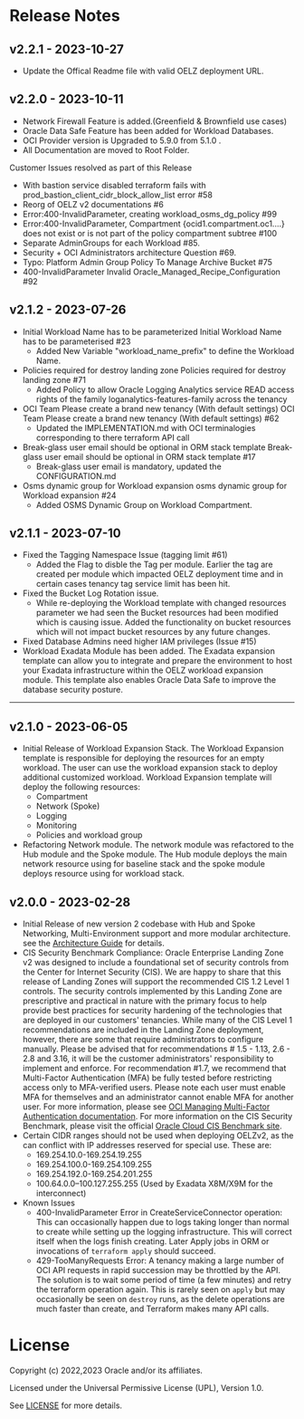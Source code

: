 # Release Notes

## v2.2.1 - 2023-10-27

- Update the Offical Readme file with valid OELZ deployment URL.

## v2.2.0 - 2023-10-11

- Network Firewall Feature is added.(Greenfield & Brownfield use cases)
- Oracle Data Safe Feature has been added for Workload Databases.
- OCI Provider version is Upgraded to 5.9.0 from 5.1.0 .
- All Documentation are moved to Root Folder.

Customer Issues resolved as part of this Release

- With bastion service disabled terraform fails with prod_bastion_client_cidr_block_allow_list error #58
- Reorg of OELZ v2 documentations #6
- Error:400-InvalidParameter, creating workload_osms_dg_policy #99
- Error:400-InvalidParameter, Compartment {ocid1.compartment.oc1....} does not exist or is not part of the policy compartment subtree #100
- Separate AdminGroups for each Workload #85.
- Security + OCI Administrators architecture Question #69.
- Typo: Platform Admin Group Policy To Manage Archive Bucket #75
- 400-InvalidParameter Invalid Oracle_Managed_Recipe_Configuration #92

## v2.1.2 - 2023-07-26
- Initial Workload Name has to be parameterized Initial Workload Name has to be parameterised #23
  - Added New Variable "workload_name_prefix" to define the Workload Name.
- Policies required for destroy landing zone Policies required for destroy landing zone #71
  - Added Policy to allow Oracle Logging Analytics service READ access rights of the family loganalytics-features-family across the tenancy
- OCI Team Please create a brand new tenancy (With default settings) OCI Team Please create a brand new tenancy (With default settings) #62
  - Updated the IMPLEMENTATION.md with OCI terminalogies corresponding to there terraform API call
- Break-glass user email should be optional in ORM stack template Break-glass user email should be optional in ORM stack template #17
  - Break-glass user email is mandatory, updated the CONFIGURATION.md
- Osms dynamic group for Workload expansion osms dynamic group for Workload expansion #24
  - Added OSMS Dynamic Group on Workload Compartment.

## v2.1.1 - 2023-07-10
- Fixed the Tagging Namespace Issue (tagging limit #61)
  - Added the Flag to disble the Tag per module. Earlier the tag are created per module which impacted OELZ deployment time and in certain cases tenancy tag service limit has been hit.
- Fixed the Bucket Log Rotation issue.
  - While re-deploying the Workload template with changed resources parameter we had seen the Bucket resources had been modified which is causing issue. Added the functionality on bucket resources which will not impact bucket resources by any future changes. 
- Fixed Database Admins need higher IAM privileges (Issue #15)
- Workload Exadata Module has been added. The Exadata expansion template can allow you to integrate and prepare the environment to host your Exadata infrastructure within the OELZ workload expansion module. This template also enables Oracle Data Safe to improve the database security posture.

----
## v2.1.0 - 2023-06-05
- Initial Release of Workload Expansion Stack. The Workload Expansion template is responsible for deploying the resources for an empty workload. The user can use the workload expansion stack to deploy additional customized workload.
  Workload Expansion template will deploy the following resources:
  - Compartment
  - Network (Spoke)
  - Logging
  - Monitoring
  - Policies and workload group
- Refactoring Network module. The network module was refactored to the Hub module and the Spoke module. The Hub module deploys the main network resource using for baseline stack and the spoke module deploys resource using for workload stack.

## v2.0.0 - 2023-02-28
- Initial Release of new version 2 codebase with Hub and Spoke Networking, Multi-Environment support and more modular architecture. see the [Architecture Guide](./templates/enterprise-landing-zone/Architecture_Guide.md) for details.
- CIS Security Benchmark Compliance: Oracle Enterprise Landing Zone v2 was designed to include a foundational set of security controls from the Center for Internet Security (CIS). We are happy to share that this release of Landing Zones will support the recommended CIS 1.2 Level 1 controls. The security controls implemented by this Landing Zone are prescriptive and practical in nature with the primary focus to help provide best practices for security hardening of the technologies that are deployed in our customers' tenancies.
While many of the CIS Level 1 recommendations are included in the Landing Zone deployment, however, there are some that require administrators to configure manually. Please be advised that for recommendations # 1.5 - 1.13, 2.6 - 2.8 and 3.16, it will be the customer administrators' responsibility to implement and enforce.
For recommendation #1.7, we recommend that Multi-Factor Authentication (MFA) be fully tested before restricting access only to MFA-verified users. Please note each user must enable MFA for themselves and an administrator cannot enable MFA for another user. For more information, please see [OCI Managing Multi-Factor Authentication documentation][v2.0.0-1].
For more information on the CIS Security Benchmark, please visit the official [Oracle Cloud CIS Benchmark site][v2.0.0-2].
- Certain CIDR ranges should not be used when deploying OELZv2, as the can conflict with IP addresses reserved for special use. These are:
    * 169.254.10.0-169.254.19.255
    * 169.254.100.0-169.254.109.255
    * 169.254.192.0-169.254.201.255
    * 100.64.0.0–100.127.255.255 (Used by Exadata X8M/X9M for the interconnect)
- Known Issues
  * 400-InvalidParameter Error in CreateServiceConnector operation:  This can occasionally happen due to logs taking longer than normal to create while setting up the logging infrastructure.  This will correct itself when the logs finish creating. Later Apply jobs in ORM or invocations of `terraform apply` should succeed.
  * 429-TooManyRequests Error: A tenancy making a large number of OCI API requests in rapid succession may be throttled by the API.  The solution is to wait some period of time (a few minutes) and retry the terraform operation again.  This is rarely seen on `apply` but may occasionally be seen on `destroy` runs, as the delete operations are much faster than create, and Terraform makes many API calls. 

[v2.0.0-1]: https://docs.oracle.com/en-us/iaas/Content/Identity/Tasks/usingmfa.htm
[v2.0.0-2]: https://www.cisecurity.org/benchmark/oracle_cloud

# License

Copyright (c) 2022,2023 Oracle and/or its affiliates.

Licensed under the Universal Permissive License (UPL), Version 1.0.

See [LICENSE](./LICENSE) for more details.
